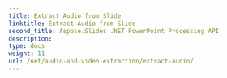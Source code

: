 ```yaml
---
title: Extract Audio from Slide
linktitle: Extract Audio from Slide
second_title: Aspose.Slides .NET PowerPoint Processing API
description: 
type: docs
weight: 11
url: /net/audio-and-video-extraction/extract-audio/
---
```

